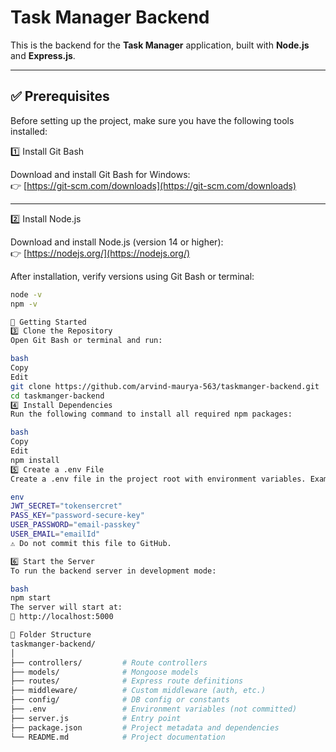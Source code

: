 # Task Manager Backend

This is the backend for the **Task Manager** application, built with **Node.js** and **Express.js**.

---

## ✅ Prerequisites

Before setting up the project, make sure you have the following tools installed:

1️⃣ Install Git Bash

Download and install Git Bash for Windows:  
👉 [https://git-scm.com/downloads](https://git-scm.com/downloads)

---

2️⃣ Install Node.js

Download and install Node.js (version 14 or higher):  
👉 [https://nodejs.org/](https://nodejs.org/)

After installation, verify versions using Git Bash or terminal:

```bash
node -v
npm -v

🚀 Getting Started
3️⃣ Clone the Repository
Open Git Bash or terminal and run:

bash
Copy
Edit
git clone https://github.com/arvind-maurya-563/taskmanger-backend.git
cd taskmanger-backend
4️⃣ Install Dependencies
Run the following command to install all required npm packages:

bash
Copy
Edit
npm install
5️⃣ Create a .env File
Create a .env file in the project root with environment variables. Example:

env
JWT_SECRET="tokensercret"
PASS_KEY="password-secure-key"
USER_PASSWORD="email-passkey"
USER_EMAIL="emailId"
⚠️ Do not commit this file to GitHub.

6️⃣ Start the Server
To run the backend server in development mode:

bash
npm start
The server will start at:
📍 http://localhost:5000

📂 Folder Structure
taskmanger-backend/
│
├── controllers/         # Route controllers
├── models/              # Mongoose models
├── routes/              # Express route definitions
├── middleware/          # Custom middleware (auth, etc.)
├── config/              # DB config or constants
├── .env                 # Environment variables (not committed)
├── server.js            # Entry point
├── package.json         # Project metadata and dependencies
└── README.md            # Project documentation
